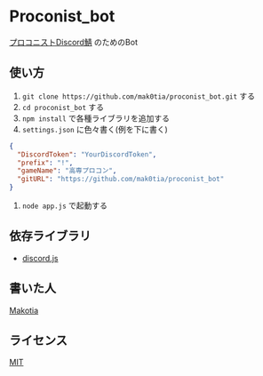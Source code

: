 # Proconist_bot

[プロコニストDiscord鯖](https://discord.gg/pcH6z9p) のためのBot

## 使い方

1. `git clone https://github.com/mak0tia/proconist_bot.git` する
1. `cd proconist_bot` する
1. `npm install` で各種ライブラリを追加する
1. `settings.json` に色々書く(例を下に書く)
```json:settings.json
{
  "DiscordToken": "YourDiscordToken",
  "prefix": "!",
  "gameName": "高専プロコン",
  "gitURL": "https://github.com/mak0tia/proconist_bot"
}
```
1. `node app.js` で起動する

## 依存ライブラリ

* [discord.js](https://discord.js.org/#/)

## 書いた人
[Makotia](https://twitter.com/hs6a)

## ライセンス
[MIT](https://opensource.org/licenses/MIT)
